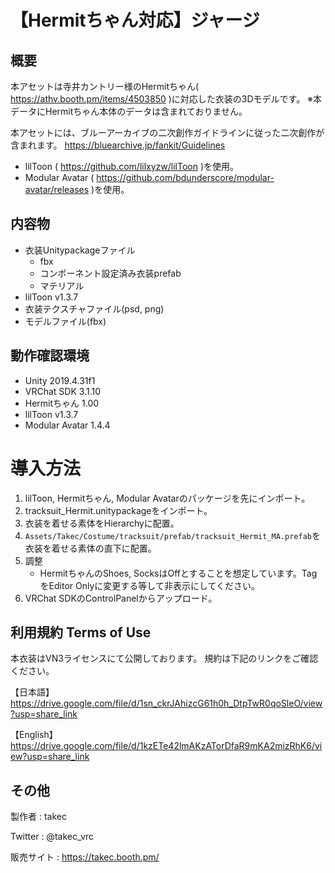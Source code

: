 # 【Hermitちゃん対応】ジャージ

## 概要
本アセットは寺井カントリー様のHermitちゃん( <https://athv.booth.pm/items/4503850> )に対応した衣装の3Dモデルです。
※本データにHermitちゃん本体のデータは含まれておりません。

本アセットには、ブルーアーカイブの二次創作ガイドラインに従った二次創作が含まれます。
<https://bluearchive.jp/fankit/Guidelines>

* lilToon ( <https://github.com/lilxyzw/lilToon> )を使用。
* Modular Avatar ( <https://github.com/bdunderscore/modular-avatar/releases> )を使用。

## 内容物
* 衣装Unitypackageファイル
  * fbx
  * コンポーネント設定済み衣装prefab
  * マテリアル
* lilToon v1.3.7
* 衣装テクスチャファイル(psd, png)
* モデルファイル(fbx)

## 動作確認環境
* Unity 2019.4.31f1
* VRChat SDK 3.1.10
* Hermitちゃん 1.00
* lilToon v1.3.7
* Modular Avatar 1.4.4

# 導入方法
1. lilToon, Hermitちゃん, Modular Avatarのパッケージを先にインポート。
2. tracksuit_Hermit.unitypackageをインポート。
3. 衣装を着せる素体をHierarchyに配置。
4. `Assets/Takec/Costume/tracksuit/prefab/tracksuit_Hermit_MA.prefab`を衣装を着せる素体の直下に配置。
5. 調整
   - HermitちゃんのShoes, SocksはOffとすることを想定しています。TagをEditor Onlyに変更する等して非表示にしてください。
6. VRChat SDKのControlPanelからアップロード。

## 利用規約 Terms of Use
本衣装はVN3ライセンスにて公開しております。
規約は下記のリンクをご確認ください。

【日本語】
<https://drive.google.com/file/d/1sn_ckrJAhizcG61h0h_DtpTwR0qoSleO/view?usp=share_link>

【English】
<https://drive.google.com/file/d/1kzETe42lmAKzATorDfaR9mKA2mizRhK6/view?usp=share_link>

## その他
製作者
: takec

Twitter
: @takec_vrc

販売サイト
: https://takec.booth.pm/